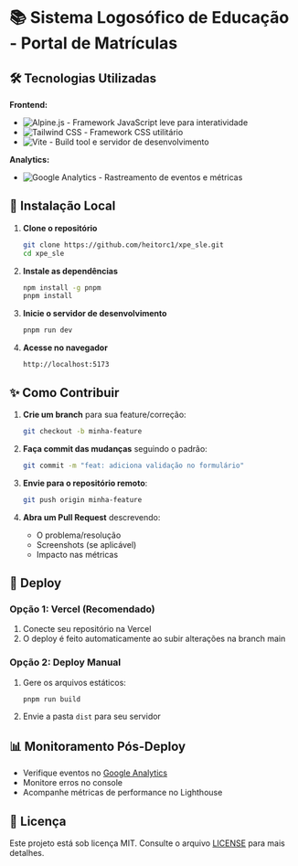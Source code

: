 # 📚 Sistema Logosófico de Educação - Portal de Matrículas

## 🛠 Tecnologias Utilizadas

**Frontend:**
- ![Alpine.js](https://img.shields.io/badge/Alpine.js-8BC0D0?style=for-the-badge&logo=alpine.js&logoColor=black) - Framework JavaScript leve para interatividade
- ![Tailwind CSS](https://img.shields.io/badge/Tailwind_CSS-38B2AC?style=for-the-badge&logo=tailwind-css&logoColor=white) - Framework CSS utilitário
- ![Vite](https://img.shields.io/badge/Vite-B73BFE?style=for-the-badge&logo=vite&logoColor=FFD62E) - Build tool e servidor de desenvolvimento

**Analytics:**
- ![Google Analytics](https://img.shields.io/badge/Google%20Analytics-E37400?style=for-the-badge&logo=google%20analytics&logoColor=white) - Rastreamento de eventos e métricas

## 🚀 Instalação Local

1. **Clone o repositório**
   ```bash
   git clone https://github.com/heitorc1/xpe_sle.git
   cd xpe_sle
   ```

2. **Instale as dependências**
   ```bash
   npm install -g pnpm
   pnpm install
   ```

3. **Inicie o servidor de desenvolvimento**
   ```bash
   pnpm run dev
   ```

4. **Acesse no navegador**
   ```
   http://localhost:5173
   ```

## ✨ Como Contribuir

1. **Crie um branch** para sua feature/correção:
   ```bash
   git checkout -b minha-feature
   ```

2. **Faça commit das mudanças** seguindo o padrão:
   ```bash
   git commit -m "feat: adiciona validação no formulário"
   ```

3. **Envie para o repositório remoto**:
   ```bash
   git push origin minha-feature
   ```

4. **Abra um Pull Request** descrevendo:
   - O problema/resolução
   - Screenshots (se aplicável)
   - Impacto nas métricas

## 🚀 Deploy

### Opção 1: Vercel (Recomendado)
1. Conecte seu repositório na Vercel
2. O deploy é feito automaticamente ao subir alterações na branch main

### Opção 2: Deploy Manual
1. Gere os arquivos estáticos:
   ```bash
   pnpm run build
   ```
2. Envie a pasta `dist` para seu servidor

## 📊 Monitoramento Pós-Deploy
- Verifique eventos no [Google Analytics](https://analytics.google.com)
- Monitore erros no console
- Acompanhe métricas de performance no Lighthouse

## 📝 Licença
Este projeto está sob licença MIT. Consulte o arquivo [LICENSE](LICENSE) para mais detalhes.